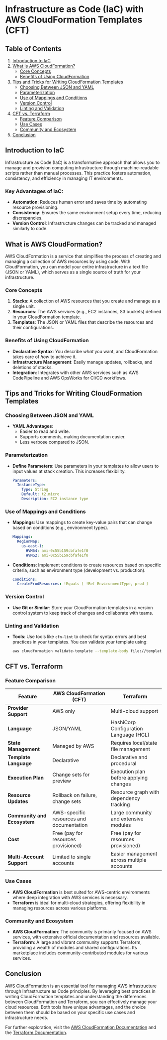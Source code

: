 
# Infrastructure as Code (IaC) with AWS CloudFormation Templates (CFT)

## Table of Contents
1. [Introduction to IaC](#introduction-to-iac)
2. [What is AWS CloudFormation?](#what-is-aws-cloudformation)
   - [Core Concepts](#core-concepts)
   - [Benefits of Using CloudFormation](#benefits-of-using-cloudformation)
3. [Tips and Tricks for Writing CloudFormation Templates](#tips-and-tricks-for-writing-cloudformation-templates)
   - [Choosing Between JSON and YAML](#choosing-between-json-and-yaml)
   - [Parameterization](#parameterization)
   - [Use of Mappings and Conditions](#use-of-mappings-and-conditions)
   - [Version Control](#version-control)
   - [Linting and Validation](#linting-and-validation)
4. [CFT vs. Terraform](#cft-vs-terraform)
   - [Feature Comparison](#feature-comparison)
   - [Use Cases](#use-cases)
   - [Community and Ecosystem](#community-and-ecosystem)
5. [Conclusion](#conclusion)

## Introduction to IaC

Infrastructure as Code (IaC) is a transformative approach that allows you to manage and provision computing infrastructure through machine-readable scripts rather than manual processes. This practice fosters automation, consistency, and efficiency in managing IT environments.

### Key Advantages of IaC:
- **Automation**: Reduces human error and saves time by automating resource provisioning.
- **Consistency**: Ensures the same environment setup every time, reducing discrepancies.
- **Version Control**: Infrastructure changes can be tracked and managed similarly to code.

## What is AWS CloudFormation?

AWS CloudFormation is a service that simplifies the process of creating and managing a collection of AWS resources by using code. With CloudFormation, you can model your entire infrastructure in a text file (JSON or YAML), which serves as a single source of truth for your infrastructure.

### Core Concepts

1. **Stacks**: A collection of AWS resources that you create and manage as a single unit.
2. **Resources**: The AWS services (e.g., EC2 instances, S3 buckets) defined in your CloudFormation template.
3. **Templates**: The JSON or YAML files that describe the resources and their configurations.

### Benefits of Using CloudFormation
- **Declarative Syntax**: You describe *what* you want, and CloudFormation takes care of *how* to achieve it.
- **Infrastructure Management**: Easily manage updates, rollbacks, and deletions of stacks.
- **Integration**: Integrates with other AWS services such as AWS CodePipeline and AWS OpsWorks for CI/CD workflows.

## Tips and Tricks for Writing CloudFormation Templates

### Choosing Between JSON and YAML

- **YAML Advantages**:
  - Easier to read and write.
  - Supports comments, making documentation easier.
  - Less verbose compared to JSON.

### Parameterization

- **Define Parameters**: Use parameters in your templates to allow users to input values at stack creation. This increases flexibility.
  
  ```yaml
  Parameters:
    InstanceType:
      Type: String
      Default: t2.micro
      Description: EC2 instance type
  ```

### Use of Mappings and Conditions

- **Mappings**: Use mappings to create key-value pairs that can change based on conditions (e.g., environment types).
  
  ```yaml
  Mappings:
    RegionMap:
      us-east-1:
        HVM64: ami-0c55b159cbfafe1f0
        HVMG2: ami-0c55b159cbfafe1f0
  ```

- **Conditions**: Implement conditions to create resources based on specific criteria, such as environment type (development vs. production).

  ```yaml
  Conditions:
    CreateProdResources: !Equals [ !Ref EnvironmentType, prod ]
  ```

### Version Control

- **Use Git or Similar**: Store your CloudFormation templates in a version control system to keep track of changes and collaborate with teams.

### Linting and Validation

- **Tools**: Use tools like `cfn-lint` to check for syntax errors and best practices in your templates. You can validate your template using:

  ```bash
  aws cloudformation validate-template --template-body file://template.yaml
  ```

## CFT vs. Terraform

### Feature Comparison

| Feature                      | AWS CloudFormation (CFT)                | Terraform                               |
|------------------------------|-----------------------------------------|-----------------------------------------|
| **Provider Support**         | AWS only                                | Multi-cloud support                     |
| **Language**                 | JSON/YAML                               | HashiCorp Configuration Language (HCL) |
| **State Management**         | Managed by AWS                          | Requires local/state file management    |
| **Template Language**        | Declarative                             | Declarative and procedural               |
| **Execution Plan**           | Change sets for preview                 | Execution plan before applying changes   |
| **Resource Updates**         | Rollback on failure, change sets       | Resource graph with dependency tracking  |
| **Community and Ecosystem**  | AWS-specific resources and documentation | Large community and extensive modules   |
| **Cost**                     | Free (pay for resources provisioned)   | Free (pay for resources provisioned)    |
| **Multi-Account Support**    | Limited to single accounts               | Easier management across multiple accounts |

### Use Cases

- **AWS CloudFormation** is best suited for AWS-centric environments where deep integration with AWS services is necessary.
- **Terraform** is ideal for multi-cloud strategies, offering flexibility in managing resources across various platforms.

### Community and Ecosystem

- **AWS CloudFormation**: The community is primarily focused on AWS services, with extensive official documentation and resources available.
- **Terraform**: A large and vibrant community supports Terraform, providing a wealth of modules and shared configurations. Its marketplace includes community-contributed modules for various services.

## Conclusion

AWS CloudFormation is an essential tool for managing AWS infrastructure through Infrastructure as Code principles. By leveraging best practices in writing CloudFormation templates and understanding the differences between CloudFormation and Terraform, you can effectively manage your cloud resources. Both tools have unique advantages, and the choice between them should be based on your specific use cases and infrastructure needs.

For further exploration, visit the [AWS CloudFormation Documentation](https://docs.aws.amazon.com/cloudformation/index.html) and the [Terraform Documentation](https://www.terraform.io/docs/index.html).
